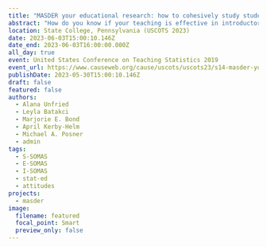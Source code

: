 ```yaml
---
title: "MASDER your educational research: how to cohesively study students, instructors, and the learning environment"
abstract: "How do you know if your teaching is effective in introductory statistics and data science courses? Is it grades? Is it anecdotes from students about how much they loved your class? We can do better! This poster will discuss the Motivational Attitudes in Statistics and Data Science Education (MASDER) NSF project, through which our team is developing a family of six instruments that allow statistics and data science educators and researchers to identify evidence-based best practices in our disciplines. The MASDER team has developed separate surveys assessing student attitudes toward statistics and data science, and instructor attitudes toward teaching statistics and data science. Additionally, we have created inventories for data collection on the classroom learning environment. Through triangulating these data sources and collecting data nationally, we can develop a robust picture of the current state of statistics and data science education in the US. Come learn more about the surveys, our website portal for getting access to the surveys, and preliminary findings from our first pre/post data collection from 20 institutions across the US."
location: State College, Pennsylvania (USCOTS 2023)
date: 2023-06-03T15:00:10.146Z
date_end: 2023-06-03T16:00:00.000Z
all_day: true
event: United States Conference on Teaching Statistics 2019
event_url: https://www.causeweb.org/cause/uscots/uscots23/s14-masder-your-educational-research-how-cohesively-study-students-instructors-and
publishDate: 2023-05-30T15:00:10.146Z
draft: false
featured: false
authors:
  - Alana Unfried
  - Leyla Batakci
  - Marjorie E. Bond
  - April Kerby-Helm
  - Michael A. Posner
  - admin
tags:
  - S-SOMAS
  - E-SOMAS
  - I-SOMAS
  - stat-ed
  - attitudes
projects:
  - masder
image:
  filename: featured
  focal_point: Smart
  preview_only: false
---
```

